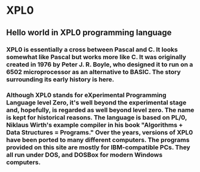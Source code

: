 # XPL0
## Hello world in XPL0 programming language

### XPL0 is essentially a cross between Pascal and C. It looks somewhat like Pascal but works more like C. It was originally created in 1976 by Peter J. R. Boyle, who designed it to run on a 6502 microprocessor as an alternative to BASIC. The story surrounding its early history is here.

### Although XPL0 stands for eXperimental Programming Language level Zero, it's well beyond the experimental stage and, hopefully, is regarded as well beyond level zero. The name is kept for historical reasons. The language is based on PL/0, Niklaus Wirth's example compiler in his book "Algorithms + Data Structures = Programs." Over the years, versions of XPL0 have been ported to many different computers. The programs provided on this site are mostly for IBM-compatible PCs. They all run under DOS, and DOSBox for modern Windows computers.